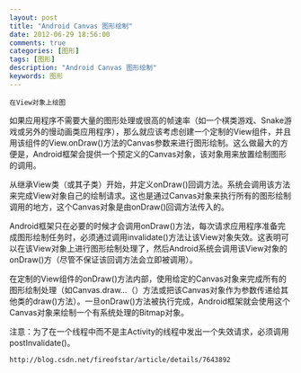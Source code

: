 ```yaml
---
layout: post
title: "Android Canvas 图形绘制"
date: 2012-06-29 18:56:00 
comments: true
categories: [图形]
tags: [图形]
description: "Android Canvas 图形绘制"
keywords: 图形
---
```



 
  
   
    在View对象上绘图
   
  
 
 
  
   如果应用程序不需要大量的图形处理或很高的帧速率（如一个棋类游戏、Snake游戏或另外的慢动画类应用程序），那么就应该考虑创建一个定制的View组件，并且用该组件的View.onDraw()方法的Canvas参数来进行图形绘制。这么做最大的方便是，Android框架会提供一个预定义的Canvas对象，该对象用来放置绘制图形的调用。
  
 
 
  
   从继承View类（或其子类）开始，并定义onDraw()回调方法。系统会调用该方法来完成View对象自己的绘制请求。这也是通过Canvas对象来执行所有的图形绘制调用的地方，这个Canvas对象是由onDraw()回调方法传入的。
  
 
 
  
   Android框架只在必要的时候才会调用onDraw()方法，每次请求应用程序准备完成图形绘制任务时，必须通过调用invalidate()方法让该View对象失效。这表明可以在该View对象上进行图形绘制处理了，然后Android系统会调用该View对象的onDraw()方（尽管不保证该回调方法会立即被调用）。
  
 
 
  
   在定制的View组件的onDraw()方法内部，使用给定的Canvas对象来完成所有的图形绘制处理（如Canvas.draw…（）方法或把该Canvas对象作为参数传递给其他类的draw()方法）。一旦onDraw()方法被执行完成，Android框架就会使用这个Canvas对象来绘制一个有系统处理的Bitmap对象。
  
 
 
  
   注意：为了在一个线程中而不是主Activity的线程中发出一个失效请求，必须调用postInvalidate()。
  
 
 
  
   
   
  
 
 
  
   
    http://blog.csdn.net/fireofstar/article/details/7643892
   
   
   
  
 


